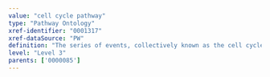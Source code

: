```yaml
---
value: "cell cycle pathway"
type: "Pathway Ontology"
xref-identifier: "0001317"
xref-dataSource: "PW"
definition: "The series of events, collectively known as the cell cycle, that underlie the replication of the genome and the segregation of chromosomes into daughter cells. The mitotic cell cycle pathway underlies the generation of new cells. The meiotic cell cycle pathway is a special type of cell division that takes place in germ cells."
level: "Level 3"
parents: ['0000085']
---
```

